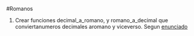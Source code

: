 #Romanos
1. Crear funciones decimal_a_romano, y romano_a_decimal que conviertanumeros decimales aromano y viceverso. Segun [enunciado](https://docs.google.com/document/d/1Up3_t1gnvUVoAoaA178Ac28DN0WG32r1xXdVLx1Vc8s/edit)